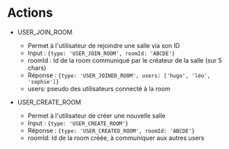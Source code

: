 # Actions

- USER_JOIN_ROOM
  - Permet à l'utilisateur de rejoindre une salle via son ID
  - Input : `{type: 'USER_JOIN_ROOM', roomId: 'ABCDE'}`
  - roomId : Id de la room communiqué par le créateur de la salle (sur 5 chars)
  - Réponse : `{type: 'USER_JOINED_ROOM', users: ['hugo', 'léo', 'sophie']}`
  - users: pseudo des utilisateurs connecté à la room

- USER_CREATE_ROOM
  - Permet à l'utilisateur de créer une nouvelle salle
  - Input : `{type: 'USER_CREATE_ROOM'}`
  - Réponse : `{type: 'USER_CREATED_ROOM', roomId: 'ABCDE'}`
  - roomId: Id de la room créée, à communiquer aux autres users
